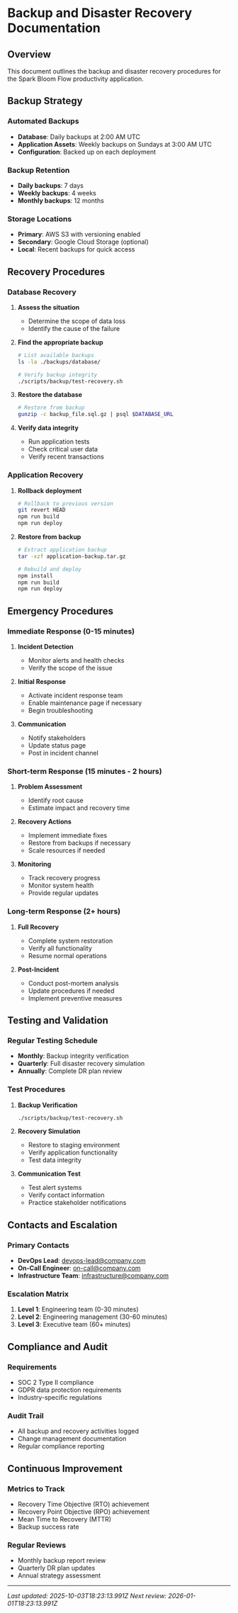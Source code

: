 # Backup and Disaster Recovery Documentation

## Overview

This document outlines the backup and disaster recovery procedures for the Spark Bloom Flow productivity application.

## Backup Strategy

### Automated Backups

- **Database**: Daily backups at 2:00 AM UTC
- **Application Assets**: Weekly backups on Sundays at 3:00 AM UTC
- **Configuration**: Backed up on each deployment

### Backup Retention

- **Daily backups**: 7 days
- **Weekly backups**: 4 weeks
- **Monthly backups**: 12 months

### Storage Locations

- **Primary**: AWS S3 with versioning enabled
- **Secondary**: Google Cloud Storage (optional)
- **Local**: Recent backups for quick access

## Recovery Procedures

### Database Recovery

1. **Assess the situation**
   - Determine the scope of data loss
   - Identify the cause of the failure

2. **Find the appropriate backup**
   ```bash
   # List available backups
   ls -la ./backups/database/

   # Verify backup integrity
   ./scripts/backup/test-recovery.sh
   ```

3. **Restore the database**
   ```bash
   # Restore from backup
   gunzip -c backup_file.sql.gz | psql $DATABASE_URL
   ```

4. **Verify data integrity**
   - Run application tests
   - Check critical user data
   - Verify recent transactions

### Application Recovery

1. **Rollback deployment**
   ```bash
   # Rollback to previous version
   git revert HEAD
   npm run build
   npm run deploy
   ```

2. **Restore from backup**
   ```bash
   # Extract application backup
   tar -xzf application-backup.tar.gz

   # Rebuild and deploy
   npm install
   npm run build
   npm run deploy
   ```

## Emergency Procedures

### Immediate Response (0-15 minutes)

1. **Incident Detection**
   - Monitor alerts and health checks
   - Verify the scope of the issue

2. **Initial Response**
   - Activate incident response team
   - Enable maintenance page if necessary
   - Begin troubleshooting

3. **Communication**
   - Notify stakeholders
   - Update status page
   - Post in incident channel

### Short-term Response (15 minutes - 2 hours)

1. **Problem Assessment**
   - Identify root cause
   - Estimate impact and recovery time

2. **Recovery Actions**
   - Implement immediate fixes
   - Restore from backups if necessary
   - Scale resources if needed

3. **Monitoring**
   - Track recovery progress
   - Monitor system health
   - Provide regular updates

### Long-term Response (2+ hours)

1. **Full Recovery**
   - Complete system restoration
   - Verify all functionality
   - Resume normal operations

2. **Post-Incident**
   - Conduct post-mortem analysis
   - Update procedures if needed
   - Implement preventive measures

## Testing and Validation

### Regular Testing Schedule

- **Monthly**: Backup integrity verification
- **Quarterly**: Full disaster recovery simulation
- **Annually**: Complete DR plan review

### Test Procedures

1. **Backup Verification**
   ```bash
   ./scripts/backup/test-recovery.sh
   ```

2. **Recovery Simulation**
   - Restore to staging environment
   - Verify application functionality
   - Test data integrity

3. **Communication Test**
   - Test alert systems
   - Verify contact information
   - Practice stakeholder notifications

## Contacts and Escalation

### Primary Contacts
- **DevOps Lead**: devops-lead@company.com
- **On-Call Engineer**: on-call@company.com
- **Infrastructure Team**: infrastructure@company.com

### Escalation Matrix
1. **Level 1**: Engineering team (0-30 minutes)
2. **Level 2**: Engineering management (30-60 minutes)
3. **Level 3**: Executive team (60+ minutes)

## Compliance and Audit

### Requirements
- SOC 2 Type II compliance
- GDPR data protection requirements
- Industry-specific regulations

### Audit Trail
- All backup and recovery activities logged
- Change management documentation
- Regular compliance reporting

## Continuous Improvement

### Metrics to Track
- Recovery Time Objective (RTO) achievement
- Recovery Point Objective (RPO) achievement
- Mean Time to Recovery (MTTR)
- Backup success rate

### Regular Reviews
- Monthly backup report review
- Quarterly DR plan updates
- Annual strategy assessment

---

*Last updated: 2025-10-03T18:23:13.991Z*
*Next review: 2026-01-01T18:23:13.991Z*